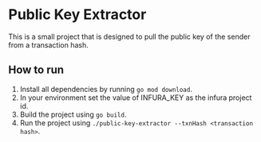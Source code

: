 # Public Key Extractor

This is a small project that is designed to pull the public key of the sender from a transaction hash.

## How to run

1. Install all dependencies by running `go mod download`.
2. In your environment set the value of INFURA_KEY as the infura project id.
3. Build the project using `go build`.
4. Run the project using `./public-key-extractor --txnHash <transaction hash>`.
